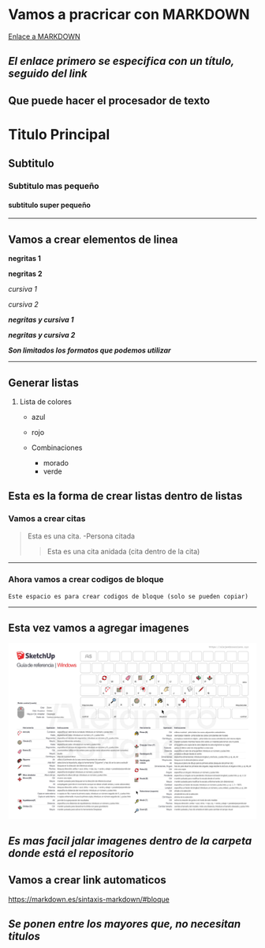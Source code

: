 # Vamos a pracricar con MARKDOWN #
[ Enlace a MARKDOWN ](https://markdown.es/sintaxis-markdown/#bloque)

***El enlace primero se especifica con un título, seguido del link***
---
## Que puede hacer el procesador de texto

# Titulo Principal
## Subtitulo
### Subtitulo mas pequeño
#### subtitulo super pequeño
___
## Vamos a crear elementos de linea

**negritas 1**

__negritas 2__

*cursiva 1*

_cursiva 2_

***negritas y cursiva 1***

___negritas y cursiva 2___

***Son limitados los formatos que podemos utilizar***
***
## Generar listas

1. Lista de colores

    - azul
    - rojo
  
    - Combinaciones
  
        - morado
        - verde   

Esta es la forma de crear listas dentro de listas
---
### Vamos a crear citas 

> Esta es una cita. -Persona citada
>> Esta es una cita anidada (cita dentro de la cita)
***
### Ahora vamos a crear codigos de bloque
~~~
Este espacio es para crear codigos de bloque (solo se pueden copiar)
~~~
---
## Esta vez vamos a agregar imagenes
![Mostraremos una foto](imagenes/comandos.jpg)

***Es mas facil jalar imagenes dentro de la carpeta donde está el repositorio***
---
## Vamos a crear link automaticos
<https://markdown.es/sintaxis-markdown/#bloque>

***Se ponen entre los mayores que, no necesitan titulos***
---
